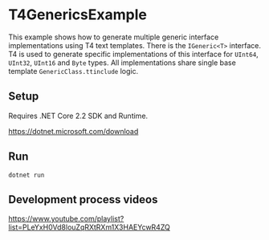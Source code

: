 # T4GenericsExample
This example shows how to generate multiple generic interface implementations using T4 text templates.
There is the `IGeneric<T>` interface.
T4 is used to generate specific implementations of this interface for `UInt64`, `UInt32`, `UInt16` and `Byte` types.
All implementations share single base template `GenericClass.ttinclude` logic.

## Setup
Requires .NET Core 2.2 SDK and Runtime.

https://dotnet.microsoft.com/download

## Run
```
dotnet run
```

## Development process videos
https://www.youtube.com/playlist?list=PLeYxH0Vd8louZqRXtRXm1X3HAEYcwR4ZQ

